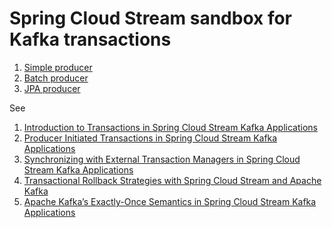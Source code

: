 # Spring Cloud Stream sandbox for Kafka transactions

1. [Simple producer](simple-producer/README.md)
2. [Batch producer](batch-producer/README.md)
3. [JPA producer](jpa-producer/README.md)

See
1) [Introduction to Transactions in Spring Cloud Stream Kafka Applications](https://spring.io/blog/2023/09/27/introduction-to-transactions-in-spring-cloud-stream-kafka-applications)
2) [Producer Initiated Transactions in Spring Cloud Stream Kafka Applications](https://spring.io/blog/2023/09/28/producer-initiated-transactions-in-spring-cloud-stream-kafka-applications)
3) [Synchronizing with External Transaction Managers in Spring Cloud Stream Kafka Applications](https://spring.io/blog/2023/10/04/synchronizing-with-external-transaction-managers-in-spring-cloud-stream)
4) [Transactional Rollback Strategies with Spring Cloud Stream and Apache Kafka](https://spring.io/blog/2023/10/11/transactional-rollback-strategies-with-spring-cloud-stream-and-apache-kafka)
5) [Apache Kafka’s Exactly-Once Semantics in Spring Cloud Stream Kafka Applications](https://spring.io/blog/2023/10/16/apache-kafkas-exactly-once-semantics-in-spring-cloud-stream-kafka)
